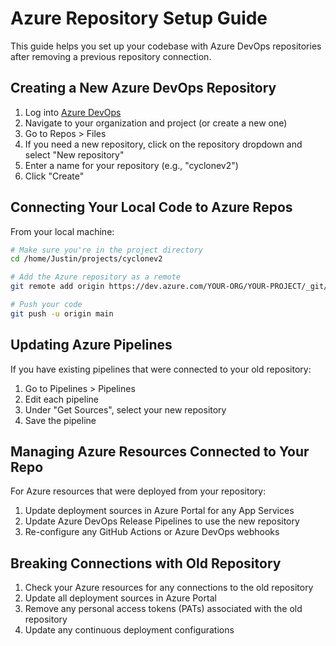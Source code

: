 # Azure Repository Setup Guide

This guide helps you set up your codebase with Azure DevOps repositories after removing a previous repository connection.

## Creating a New Azure DevOps Repository

1. Log into [Azure DevOps](https://dev.azure.com)
2. Navigate to your organization and project (or create a new one)
3. Go to Repos > Files
4. If you need a new repository, click on the repository dropdown and select "New repository"
5. Enter a name for your repository (e.g., "cyclonev2")
6. Click "Create"

## Connecting Your Local Code to Azure Repos

From your local machine:

```bash
# Make sure you're in the project directory
cd /home/Justin/projects/cyclonev2

# Add the Azure repository as a remote
git remote add origin https://dev.azure.com/YOUR-ORG/YOUR-PROJECT/_git/YOUR-REPO

# Push your code
git push -u origin main
```

## Updating Azure Pipelines

If you have existing pipelines that were connected to your old repository:

1. Go to Pipelines > Pipelines
2. Edit each pipeline
3. Under "Get Sources", select your new repository
4. Save the pipeline

## Managing Azure Resources Connected to Your Repo

For Azure resources that were deployed from your repository:

1. Update deployment sources in Azure Portal for any App Services
2. Update Azure DevOps Release Pipelines to use the new repository
3. Re-configure any GitHub Actions or Azure DevOps webhooks

## Breaking Connections with Old Repository

1. Check your Azure resources for any connections to the old repository
2. Update all deployment sources in Azure Portal
3. Remove any personal access tokens (PATs) associated with the old repository
4. Update any continuous deployment configurations
